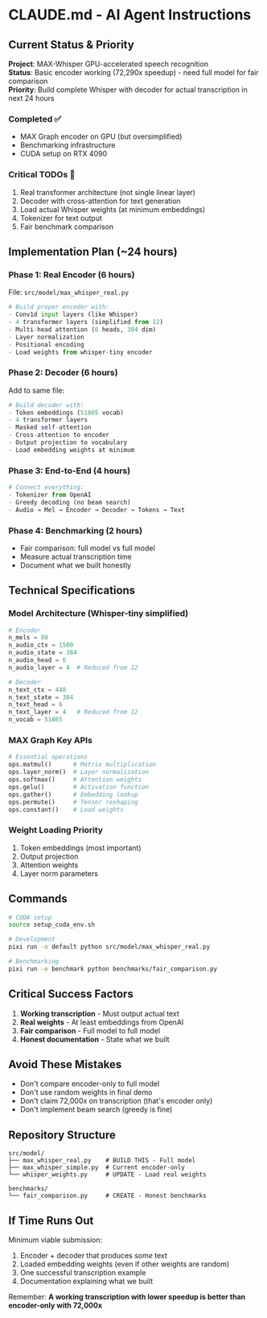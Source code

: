 # CLAUDE.md - AI Agent Instructions

## Current Status & Priority

**Project**: MAX-Whisper GPU-accelerated speech recognition  
**Status**: Basic encoder working (72,290x speedup) - need full model for fair comparison  
**Priority**: Build complete Whisper with decoder for actual transcription in next 24 hours

### Completed ✅
- MAX Graph encoder on GPU (but oversimplified)
- Benchmarking infrastructure
- CUDA setup on RTX 4090

### Critical TODOs 🔴
1. Real transformer architecture (not single linear layer)
2. Decoder with cross-attention for text generation
3. Load actual Whisper weights (at minimum embeddings)
4. Tokenizer for text output
5. Fair benchmark comparison

## Implementation Plan (~24 hours)

### Phase 1: Real Encoder (6 hours)
File: `src/model/max_whisper_real.py`
```python
# Build proper encoder with:
- Conv1d input layers (like Whisper)
- 4 transformer layers (simplified from 12)
- Multi-head attention (6 heads, 384 dim)
- Layer normalization
- Positional encoding
- Load weights from whisper-tiny encoder
```

### Phase 2: Decoder (6 hours)  
Add to same file:
```python
# Build decoder with:
- Token embeddings (51865 vocab)
- 4 transformer layers
- Masked self-attention
- Cross-attention to encoder
- Output projection to vocabulary
- Load embedding weights at minimum
```

### Phase 3: End-to-End (4 hours)
```python
# Connect everything:
- Tokenizer from OpenAI
- Greedy decoding (no beam search)
- Audio → Mel → Encoder → Decoder → Tokens → Text
```

### Phase 4: Benchmarking (2 hours)
- Fair comparison: full model vs full model
- Measure actual transcription time
- Document what we built honestly

## Technical Specifications

### Model Architecture (Whisper-tiny simplified)
```python
# Encoder
n_mels = 80
n_audio_ctx = 1500
n_audio_state = 384
n_audio_head = 6
n_audio_layer = 4  # Reduced from 12

# Decoder  
n_text_ctx = 448
n_text_state = 384
n_text_head = 6
n_text_layer = 4   # Reduced from 12
n_vocab = 51865
```

### MAX Graph Key APIs
```python
# Essential operations
ops.matmul()      # Matrix multiplication
ops.layer_norm()  # Layer normalization  
ops.softmax()     # Attention weights
ops.gelu()        # Activation function
ops.gather()      # Embedding lookup
ops.permute()     # Tensor reshaping
ops.constant()    # Load weights
```

### Weight Loading Priority
1. Token embeddings (most important)
2. Output projection
3. Attention weights
4. Layer norm parameters

## Commands

```bash
# CUDA setup
source setup_cuda_env.sh

# Development
pixi run -e default python src/model/max_whisper_real.py

# Benchmarking
pixi run -e benchmark python benchmarks/fair_comparison.py
```

## Critical Success Factors

1. **Working transcription** - Must output actual text
2. **Real weights** - At least embeddings from OpenAI
3. **Fair comparison** - Full model to full model
4. **Honest documentation** - State what we built

## Avoid These Mistakes
- Don't compare encoder-only to full model
- Don't use random weights in final demo
- Don't claim 72,000x on transcription (that's encoder only)
- Don't implement beam search (greedy is fine)

## Repository Structure
```
src/model/
├── max_whisper_real.py    # BUILD THIS - Full model
├── max_whisper_simple.py  # Current encoder-only
└── whisper_weights.py     # UPDATE - Load real weights

benchmarks/
└── fair_comparison.py     # CREATE - Honest benchmarks
```

## If Time Runs Out

Minimum viable submission:
1. Encoder + decoder that produces *some* text
2. Loaded embedding weights (even if other weights are random)
3. One successful transcription example
4. Documentation explaining what we built

Remember: **A working transcription with lower speedup is better than encoder-only with 72,000x**